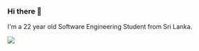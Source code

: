### Hi there 👋

I'm a 22 year old Software Engineering Student from Sri Lanka.

![](https://komarev.com/ghpvc/?username=your-github-username&color=orange)
<!--
**Randula98/Randula98** is a ✨ _special_ ✨ repository because its `README.md` (this file) appears on your GitHub profile.

Here are some ideas to get you started:

- 🔭 I’m currently working on ...
- 🌱 I’m currently learning ...
- 👯 I’m looking to collaborate on ...
- 🤔 I’m looking for help with ...
- 💬 Ask me about ...
- 📫 How to reach me: ...
- 😄 Pronouns: ...
- ⚡ Fun fact: ...
-->
